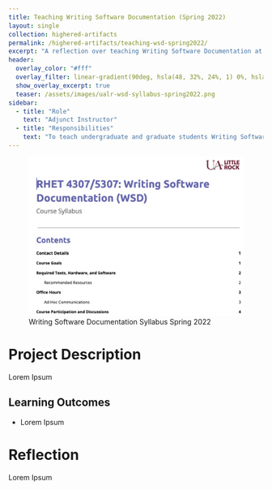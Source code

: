 ```yaml
---
title: Teaching Writing Software Documentation (Spring 2022)
layout: single
collection: highered-artifacts
permalink: /highered-artifacts/teaching-wsd-spring2022/
excerpt: "A reflection over teaching Writing Software Documentation at UALR in the Spring of 2022."
header:
  overlay_color: "#fff"
  overlay_filter: linear-gradient(90deg, hsla(48, 32%, 24%, 1) 0%, hsla(42, 89%, 70%, 1) 100%); # dark to goldenrod
  show_overlay_excerpt: true
  teaser: /assets/images/ualr-wsd-syllabus-spring2022.png
sidebar:
  - title: "Role"
    text: "Adjunct Instructor"
  - title: "Responsibilities"
    text: "To teach undergraduate and graduate students Writing Software Documentation."
---
```


<figure>
  <img src="/assets/images/ualr-wsd-syllabus-spring2022.png">
  <figcaption>Writing Software Documentation Syllabus Spring 2022</figcaption>
</figure>

# Project Description

Lorem Ipsum

## Learning Outcomes

- Lorem Ipsum


# Reflection

Lorem Ipsum
